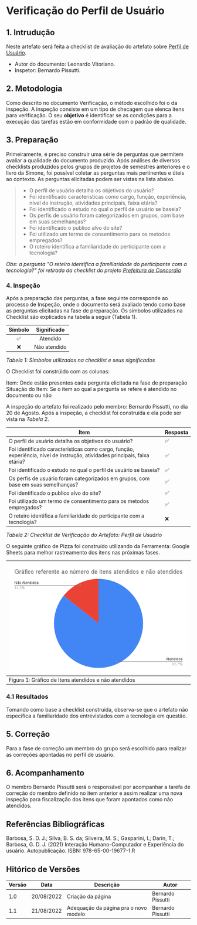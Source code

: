 # Verificação do Perfil de Usuário

## 1. Intrudução

Neste artefato será feita a checklist de avaliação do artefato sobre 
[Perfil de Usuário](/analise_de_requisitos/perfil_do_usuario.md).

- Autor do documento: Leonardo Vitoriano.
- Inspetor: Bernardo Pissutti.

## 2. Metodologia

Como descrito no documento Verificação, o método escolhido foi o da inspeção. A inspeção consiste
em um tipo de checagem que elenca itens para verificação. O seu **objetivo** é identificar se as condições
para a execução das tarefas estão em conformidade com o padrão de qualidade.

## 3. Preparação

Primeiramente, é preciso construir uma série de perguntas que permitem avaliar a qualidade do documento produzido. 
Após análises de diversos checklists produzidos pelos grupos de projetos de semestres anteriores e o 
livro da Simone, foi possível coletar as perguntas mais pertinentes e úteis ao contexto. As perguntas elicitadas 
podem ser vistas na lista abaixo.

> - O perfil de usuário detalha os objetivos do usuário? 
> - Foi identificado caracteristicas como cargo, função, experiência, nível de instrução, atividades principais, faixa etária?
> - Foi identificado o estudo no qual o perfil de usuário se baseia?
> - Os perfis de usuário foram categorizados em grupos, com base em suas semelhanças?
> - Foi identificado o publico alvo do site?
> - Foi utilizado um termo de consentimento para os metodos empregados?
> - O roteiro identifica a familiaridade do perticipante com a tecnologia?

_Obs: a pergunta "O reteiro identifica a familiaridade do perticipante com a tecnologia?" foi retirada da checklist do projeto [Prefeitura de Concordia](https://interacao-humano-computador.github.io/2021.1-Prefeitura-de-Concordia/verificacao/entrevistas/)_

### 4. Inspeção

Após a preparação das perguntas, a fase seguinte corresponde ao processo de Inspeção, onde
o documento será avaliado tendo como base as perguntas elicitadas na fase de preparação. Os símbolos
utilizados na Checklist são explicados na tabela a seguir (Tabela 1).

| Símbolo | Significado  |
|:-------:|:------------:|
|   ✅      |   Atendido   |
|   ❌      | Não atendido |

_Tabela 1: Símbolos utilizados na checklist e seus significados_

O Checklist foi constrúido com as colunas:

Item: Onde estão presentes cada pergunta elicitada na fase de preparação
Situação do Item: Se o item ao qual a pergunta se refere é atendido no documento ou não

A inspeção do artefato foi realizado pelo membro: Bernardo Pissutti, no dia 20 de Agosto. 
Após a inspeção, a checklist foi construída e ela pode ser vista na _Tabela 2_.

| Item                                                                                                                       | Resposta   |
|----------------------------------------------------------------------------------------------------------------------------|------------|
| O perfil de usuário detalha os objetivos do usuário?                                                                       | ✅          |
| Foi identificado caracteristicas como cargo, função, experiência, nível de instrução, atividades principais, faixa etária? | ✅          |
| Foi identificado o estudo no qual o perfil de usuário se baseia?                                                           | ✅          |
| Os perfis de usuário foram categorizados em grupos, com base em suas semelhanças?                                          | ✅          |
| Foi identificado o publico alvo do site?                                                                                   | ✅          |
| Foi utilizado um termo de consentimento para os metodos empregados?                                                        | ✅          |
| O reteiro identifica a familiaridade do perticipante com a tecnologia?                                                     | ❌          |

_Tabela 2: Checklist de Verificação do Artefato: Perfil de Usuário_

O seguinte gráfico de Pizza foi construído utilizando da Ferramenta: 
Google Sheets para melhor rastreamento dos itens nas próximas fases.

| ![imagemGráfico](../../_media/grafico_perfildeusuario.png) |
|------------------------------------------------------------|
| Figura 1: Gráfico de Itens atendidos e não atendidos       |

### 4.1 Resultados

Tomando como base a checklist construída, observa-se que o artefato não especifica a familiaridade dos
entrevistados com a tecnologia em questão.

## 5. Correção

Para a fase de correção um membro do grupo será escolhido para realizar as correções apontadas no perfil de usuário.

## 6. Acompanhamento

O membro Bernardo Pissutti será o responsável por acompanhar a tarefa de correção do membro definido no item anterior
e assim realizar uma nova inspeção para fiscalização dos itens que foram apontados como não atendidos.


## Referências Bibliográficas

Barbosa, S. D. J.; Silva, B. S. da; Silveira, M. S.; Gasparini, I.; Darin, T.; Barbosa, G. D. J. (2021) Interação Humano-Computador
e Experiência do usuário. Autopublicação. ISBN: 978-65-00-19677-1.R

## Hitórico de Versões

| Versão | Data       | Descrição                             | Autor             |
| ------ |------------|---------------------------------------|-------------------|
| 1.0    | 20/08/2022 | Criação da página                     | Bernardo Pissutti |
| 1.1    | 21/08/2022 | Adequação da página pra o novo modelo | Bernardo Pissutti  |
